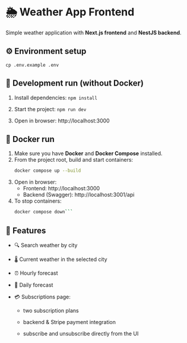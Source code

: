 # 🌦 Weather App Frontend

Simple weather application with **Next.js frontend** and **NestJS backend**.

## ⚙️ Environment setup

```cp .env.example .env```

## 🚀 Development run (without Docker)

1. Install dependencies:
```npm install```

2. Start the project:
   ```npm run dev```

3. Open in browser:
   http://localhost:3000

## 🐳 Docker run

1. Make sure you have **Docker** and **Docker Compose** installed.  
2. From the project root, build and start containers:
   ```bash
   docker compose up --build
   ```
3. Open in browser:
    - Frontend: http://localhost:3000
    - Backend (Swagger): http://localhost:3001/api
4. To stop containers:
    ```bash 
    docker compose down```

## 🔧 Features
- 🔍 Search weather by city

- 🌡 Current weather in the selected city

- ⏰ Hourly forecast

- 📅 Daily forecast

- 💳 Subscriptions page:

     - two subscription plans

     - backend & Stripe payment integration

     - subscribe and unsubscribe directly from the UI
